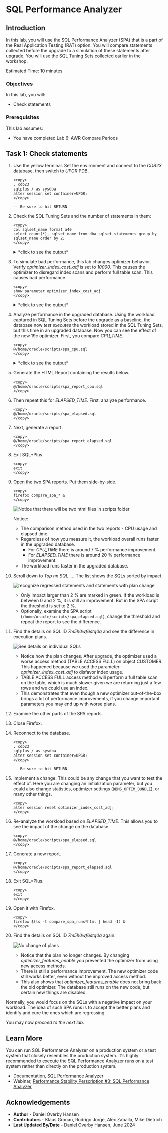 # SQL Performance Analyzer

## Introduction

In this lab, you will use the SQL Performance Analyzer (SPA) that is a part of the Real Application Testing (RAT) option. You will compare statements collected before the upgrade to a simulation of these statements after upgrade. You will use the SQL Tuning Sets collected earlier in the workshop.

Estimated Time: 10 minutes

### Objectives

In this lab, you will:
* Check statements

### Prerequisites

This lab assumes:

- You have completed Lab 6: AWR Compare Periods

## Task 1: Check statements

1. Use the yellow terminal. Set the environment and connect to the *CDB23* database, then switch to *UPGR* PDB.

      ```
      <copy>
      . cdb23
      sqlplus / as sysdba
      alter session set container=UPGR;
      </copy>

      -- Be sure to hit RETURN
      ```

2. Check the SQL Tuning Sets and the number of statements in them:

    ```
    <copy>
    col sqlset_name format a40
    select count(*), sqlset_name from dba_sqlset_statements group by sqlset_name order by 2;
    </copy>
    ```

    <details>
    <summary>*click to see the output*</summary>
    ``` text
    SQL> col sqlset_name format a40
    SQL> select count(*), sqlset_name from dba_sqlset_statements group by sqlset_name order by 2;

      COUNT(*) SQLSET_NAME
    ---------- ----------------------------------------
            31 STS_CaptureAWR
            38 STS_CaptureCursorCache
    ```
    </details>

3. To simulate bad performance, this lab changes optimizer behavior. Verify *optimizer_index_cost_adj* is set to *10000*. This causes the optimizer to disregard index scans and perform full table scan. This causes bad performance.

    ```
    <copy>
    show parameter optimizer_index_cost_adj
    </copy>
    ```

    <details>
    <summary>*click to see the output*</summary>
    ``` text
    SQL> show parameter optimizer_index_cost_adj

    NAME                                 TYPE        VALUE
    ------------------------------------ ----------- ------------------------------
    optimizer_index_cost_adj             integer     10000
    ```
    </details>

    If you see any **a value different from 10000** for the *optimizer_index_cost_adj*, adjust it.

    ```
    <copy>
    alter system set optimizer_index_cost_adj=10000;
    show parameter optimizer_index_cost_adj
    </copy>
    ```

    <details>
    <summary>*click to see the output*</summary>
    ``` text
    SQL> alter system set optimizer_index_cost_adj=10000;

    System altered.

    NAME                                 TYPE        VALUE
    ------------------------------------ ----------- ------------------------------
    optimizer_index_cost_adj             integer     10000
    ```
    </details>

4. Analyze performance in the upgraded database. Using the workload captured in SQL Tuning Sets before the upgrade as a baseline, the database now *test executes* the workload stored in the SQL Tuning Sets, but this time in an upgraded database. Now you can see the effect of the new 19c optimizer. First, you compare *CPU\_TIME*.

    ```
    <copy>
    @/home/oracle/scripts/spa_cpu.sql
    </copy>
    ```

    <details>
    <summary>*click to see the output*</summary>
    ``` text
    SQL> @/home/oracle/scripts/spa_cpu.sql
    SQL Tuning Set does exist - will run SPA now ...
    SQL Performance Analyzer Task does not exist - will be created ...

    PL/SQL procedure successfully completed.
    ```
    </details>

    The script:
    - Convert the information from `STS_CaptureAWR` into the right format.
    - Simulate the execution of all statements in `STS_CaptureAWR`.
    - Compare before/after.
    - Report on the results based on *CPU\_TIME*.

5. Generate the HTML Report containing the results below.

    ```
    <copy>
    @/home/oracle/scripts/spa_report_cpu.sql
    </copy>
    ```
6. Then repeat this for *ELAPSED\_TIME*. First, analyze performance.

    ```
    <copy>
    @/home/oracle/scripts/spa_elapsed.sql
    </copy>
    ```

7. Next, generate a report.

    ```
    <copy>
    @/home/oracle/scripts/spa_report_elapsed.sql
    </copy>
    ```

8. Exit SQL*Plus.

    ```
    <copy>
    exit
    </copy>
    ```

9. Open the two SPA reports. Put them side-by-side.

    ```
    <copy>
    firefox compare_spa_* &
    </copy>
    ```
    ![Notice that there will be two html files in scripts folder](./images/spa-compare-two-reports.png " ")

    Notice:
    * The comparison method used in the two reports - CPU usage and elapsed time.
    * Regardless of how you measure it, the workload overall runs faster in the upgraded database.
        - For *CPU\_TIME* there is around 7 % performance improvement.
        - For *ELAPSED\_TIME* there is around 20 % performance improvement.
    * The workload runs faster in the upgraded database.

10. Scroll down to *Top nn SQL ...*. The list shows the SQLs sorted by impact.

    ![recognize regressed statements and statements with plan change](./images/spa-report-top-sql.png " ")

    * Only impact larger than 2 % are marked in green. If the workload is between 0 and 2 %, it is still an improvement. But in the SPA script the threshold is set to 2 %.
    * Optionally, examine the SPA script (`/home/oracle/scripts/spa_elapsed.sql`), change the threshold and repeat the report to see the difference.

11. Find the details on SQL ID *7m5h0wf6stq0q* and see the difference in execution plans.

    ![See details on individual SQLs](./images/spa-plan-compare.png " ")

    * Notice how the plan changes. After upgrade, the optimizer used a worse access method (TABLE ACCESS FULL) on object CUSTOMER. This happened because we used the parameter *optimizer_index_cost_adj* to disfavor index usage.
    * TABLE ACCESS FULL access method will perform a full table scan on the table, which is much slower given we are returning just a few rows and we could use an index.
    * This demonstrates that even though a new optimizer out-of-the-box brings a lot of performance improvements, if you change important parameters you may end up with worse plans.

12. Examine the other parts of the SPA reports.

13. Close Firefox.

14. Reconnect to the database.

      ```
      <copy>
      . cdb23
      sqlplus / as sysdba
      alter session set container=UPGR;
      </copy>

      -- Be sure to hit RETURN
      ```

15. Implement a change. This could be any change that you want to test the effect of. Here you are changing an initialization parameter, but you could also change statistics, optimizer settings (`DBMS_OPTIM_BUNDLE`), or many other things.

    ```
    <copy>
    alter session reset optimizer_index_cost_adj;
    </copy>
    ```

16. Re-analyze the workload based on *ELAPSED\_TIME*. This allows you to see the impact of the change on the database.

    ```
    <copy>
    @/home/oracle/scripts/spa_elapsed.sql
    </copy>
    ```

17. Generate a new report.

    ```
    <copy>
    @/home/oracle/scripts/spa_report_elapsed.sql
    </copy>
    ```

18. Exit SQL*Plus.

    ```
    <copy>
    exit
    </copy>
    ```

19. Open it with Firefox.

    ```
    <copy>
    firefox $(ls -t compare_spa_runs*html | head -1) &
    </copy>
    ```

20. Find the details on SQL ID *7m5h0wf6stq0q* again.

    ![No change of plans](./images/spa-change-plan-compare.png " ")

    * Notice that the plan no longer changes. By changing *optimizer\_features\_enable* you prevented the optimizer from using new access methods.
    * There is still a performance improvement. The new optimizer code still works better, even without the improved access method.
    * This also shows that *optimizer\_features\_enable* does not bring back the old optimizer. The database still runs on the new code, but certain new things are disabled.

Normally, you would focus on the SQLs with a negative impact on your workload. The idea of such SPA runs is to accept the better plans and identify and cure the ones which are regressing.

You may now *proceed to the next lab*.

## Learn More

You can run SQL Performance Analyzer on a production system or a test system that closely resembles the production system. It's highly recommended to execute the SQL Performance Analyzer runs on a test system rather than directly on the production system.

* Documentation, [SQL Performance Analyzer](https://docs.oracle.com/en/database/oracle/oracle-database/19/ratug/introduction-to-sql-performance-analyzer.html#GUID-860FC707-B281-4D81-8B43-1E3857194A72)
* Webinar, [Performance Stability Perscription #3: SQL Performance Analyzer](https://www.youtube.com/watch?v=qCt1_Fc3JRs&t=4463s)

## Acknowledgements
* **Author** - Daniel Overby Hansen
* **Contributors** - Klaus Gronau, Rodrigo Jorge, Alex Zaballa, Mike Dietrich
* **Last Updated By/Date** - Daniel Overby Hansen, June 2024